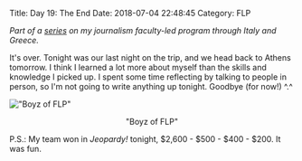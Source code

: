 Title: Day 19: The End
Date: 2018-07-04 22:48:45
Category: FLP

_Part of a [series](https://blog.legoktm.com/category/flp.html) on my journalism faculty-led program through Italy and Greece._

It's over. Tonight was our last night on the trip, and we head back to Athens tomorrow. I think I learned a lot more about myself than the skills and knowledge I picked up. I spent some time reflecting by talking to people in person, so I'm not going to write anything up tonight. Goodbye (for now!) ^.^

!["Boyz of FLP"]({filename}/images/boyz_of_flp.jpg)
<center>"Boyz of FLP"</center>

P.S.: My team won in *Jeopardy!* tonight, $2,600 - $500 - $400 - $200. It was fun.

